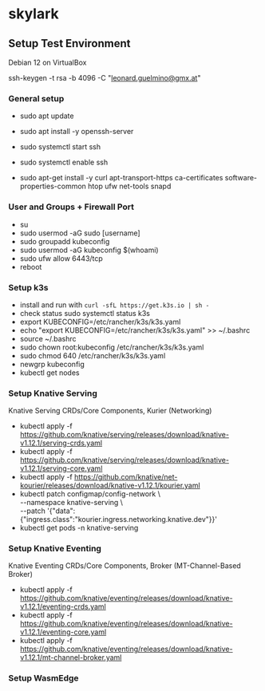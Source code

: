 # skylark

## Setup Test Environment

Debian 12 on VirtualBox

ssh-keygen -t rsa -b 4096 -C "leonard.guelmino@gmx.at"

### General setup
* sudo apt update
* sudo apt install -y openssh-server
* sudo systemctl start ssh
* sudo systemctl enable ssh

* sudo apt-get install \-y curl apt-transport-https ca-certificates software-properties-common htop ufw net-tools snapd

### User and Groups \+ Firewall Port

* su
* sudo usermod \-aG sudo \[username\]
* sudo groupadd kubeconfig
* sudo usermod \-aG kubeconfig $(whoami)
* sudo ufw allow 6443/tcp
* reboot

### Setup k3s

* install and run with `curl -sfL https://get.k3s.io | sh -`
* check status sudo systemctl status k3s
* export KUBECONFIG=/etc/rancher/k3s/k3s.yaml
* echo "export KUBECONFIG=/etc/rancher/k3s/k3s.yaml" \>\> \~/.bashrc
* source \~/.bashrc
* sudo chown root:kubeconfig /etc/rancher/k3s/k3s.yaml
* sudo chmod 640 /etc/rancher/k3s/k3s.yaml
* newgrp kubeconfig
* kubectl get nodes


### Setup Knative Serving
Knative Serving CRDs/Core Components, Kurier (Networking)
* kubectl apply \-f https://github.com/knative/serving/releases/download/knative-v1.12.1/serving-crds.yaml
* kubectl apply \-f https://github.com/knative/serving/releases/download/knative-v1.12.1/serving-core.yaml
* kubectl apply \-f https://github.com/knative/net-kourier/releases/download/knative-v1.12.1/kourier.yaml
* kubectl patch configmap/config-network \\  
  \--namespace knative-serving \\  
  \--patch '{"data":{"ingress.class":"kourier.ingress.networking.knative.dev"}}'
* kubectl get pods \-n knative-serving

### Setup Knative Eventing
Knative Eventing CRDs/Core Components, Broker (MT-Channel-Based Broker)
* kubectl apply -f https://github.com/knative/eventing/releases/download/knative-v1.12.1/eventing-crds.yaml
* kubectl apply -f https://github.com/knative/eventing/releases/download/knative-v1.12.1/eventing-core.yaml
* kubectl apply -f https://github.com/knative/eventing/releases/download/knative-v1.12.1/mt-channel-broker.yaml

### Setup WasmEdge

